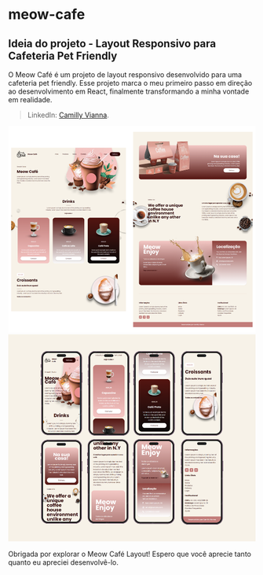 # meow-cafe
## Ideia do projeto - Layout Responsivo para Cafeteria Pet Friendly
O Meow Café é um projeto de layout responsivo desenvolvido para uma cafeteria pet friendly. Esse projeto marca o meu primeiro passo em direção ao desenvolvimento em React, finalmente transformando a minha vontade em realidade.
> LinkedIn: [Camilly Vianna](https://www.linkedin.com/in/camilly-vianna/).
<img src="projeto/src/imgs/desktop_novo.png">
<img src="projeto/src/imgs/post.png">


Obrigada por explorar o Meow Café Layout! Espero que você aprecie tanto quanto eu apreciei desenvolvê-lo.
